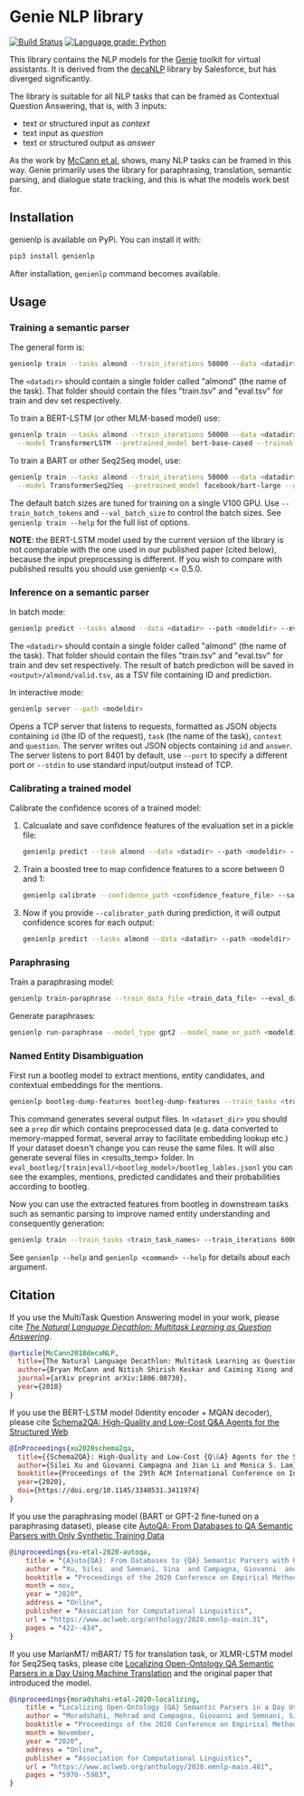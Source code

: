 # Genie NLP library

[![Build Status](https://travis-ci.com/stanford-oval/genienlp.svg?branch=master)](https://travis-ci.com/stanford-oval/genienlp) [![Language grade: Python](https://img.shields.io/lgtm/grade/python/g/stanford-oval/genienlp.svg?logo=lgtm&logoWidth=18)](https://lgtm.com/projects/g/stanford-oval/genienlp/context:python)

This library contains the NLP models for the [Genie](https://github.com/stanford-oval/genie-toolkit) toolkit for
virtual assistants. It is derived from the [decaNLP](https://github.com/salesforce/decaNLP) library by Salesforce,
but has diverged significantly.

The library is suitable for all NLP tasks that can be framed as Contextual Question Answering, that is, with 3 inputs:

- text or structured input as _context_
- text input as _question_
- text or structured output as _answer_

As the work by [McCann et al.](https://arxiv.org/abs/1806.08730) shows, many NLP tasks can be framed in this way.
Genie primarily uses the library for paraphrasing, translation, semantic parsing, and dialogue state tracking, and this is
what the models work best for.

## Installation

genienlp is available on PyPi. You can install it with:

```bash
pip3 install genienlp
```

After installation, `genienlp` command becomes available.

## Usage

### Training a semantic parser

The general form is:
```bash
genienlp train --tasks almond --train_iterations 50000 --data <datadir> --save <modeldir> <flags>
```

The `<datadir>` should contain a single folder called "almond" (the name of the task). That folder should
contain the files "train.tsv" and "eval.tsv" for train and dev set respectively.

To train a BERT-LSTM (or other MLM-based model) use:
```bash
genienlp train --tasks almond --train_iterations 50000 --data <datadir> --save <modeldir> \
  --model TransformerLSTM --pretrained_model bert-base-cased --trainable_decoder_embedding 50
```

To train a BART or other Seq2Seq model, use:
```bash
genienlp train --tasks almond --train_iterations 50000 --data <datadir> --save <modeldir> \
  --model TransformerSeq2Seq --pretrained_model facebook/bart-large --gradient_accumulation_steps 20
```

The default batch sizes are tuned for training on a single V100 GPU. Use `--train_batch_tokens` and `--val_batch_size`
to control the batch sizes. See `genienlp train --help` for the full list of options.

**NOTE**: the BERT-LSTM model used by the current version of the library is not comparable with the
one used in our published paper (cited below), because the input preprocessing is different. If you
wish to compare with published results you should use genienlp <= 0.5.0.

### Inference on a semantic parser

In batch mode:
```bash
genienlp predict --tasks almond --data <datadir> --path <modeldir> --eval_dir <output>
```

The `<datadir>` should contain a single folder called "almond" (the name of the task). That folder should
contain the files "train.tsv" and "eval.tsv" for train and dev set respectively. The result of batch prediction
will be saved in `<output>/almond/valid.tsv`, as a TSV file containing ID and prediction.

In interactive mode:
```bash
genienlp server --path <modeldir>
```

Opens a TCP server that listens to requests, formatted as JSON objects containing `id` (the ID of the request),
`task` (the name of the task), `context` and `question`. The server writes out JSON objects containing `id` and
`answer`. The server listens to port 8401 by default, use `--port` to specify a different port or `--stdin` to
use standard input/output instead of TCP.

### Calibrating a trained model
Calibrate the confidence scores of a trained model:

1. Calcualate and save confidence features of the evaluation set in a pickle file:
    ```bash
    genienlp predict --task almond --data <datadir> --path <modeldir> --save_confidence_features --confidence_feature_path <confidence_feature_file>
    ```

1. Train a boosted tree to map confidence features to a score between 0 and 1:
    ```bash
    genienlp calibrate --confidence_path <confidence_feature_file> --save <calibrator_path>
    ````

1. Now if you provide `--calibrator_path` during prediction, it will output confidence scores for each output:
    ```bash
    genienlp predict --tasks almond --data <datadir> --path <modeldir> --calibrator_path <calibrator_path>
    ```

### Paraphrasing
Train a paraphrasing model:

```bash
genienlp train-paraphrase --train_data_file <train_data_file> --eval_data_file <dev_data_file> --output_dir <modeldir> --model_type gpt2 --do_train --do_eval --evaluate_during_training --logging_steps 1000 --save_steps 1000 --max_steps 40000 --save_total_limit 2 --gradient_accumulation_steps 16 --per_gpu_eval_batch_size 4 --per_gpu_train_batch_size 4 --num_train_epochs 1 --model_name_or_path <gpt2/gpt2-medium/gpt2-large/gpt2-xlarge>
```

Generate paraphrases:

```bash
genienlp run-paraphrase --model_type gpt2 --model_name_or_path <modeldir> --temperature 0.3 --repetition_penalty 1.0 --num_samples 4 --length 15 --batch_size 32 --input_file <input tsv file> --input_column 1
```


### Named Entity Disambiguation

First run a bootleg model to extract mentions, entity candidates, and contextual embeddings for the mentions.
```bash
genienlp bootleg-dump-features bootleg-dump-features --train_tasks <train_task_names> --save <savedir> --preserve_case --data <dataset_dir> --train_batch_tokens 400 --val_batch_size 400 --database_type json --database_dir <database_dir> --features type_id type_prob --features_size 1 1 --features_default_val 0 1.0 --num_workers 0 --min_entity_len 1 --max_entity_len 4 --bootleg_input_dir <bootleg_input_dir> --bootleg_model <bootleg_model>
```
This command generates several output files. In `<dataset_dir>` you should see a `prep` dir which contains preprocessed data (e.g. data converted to memory-mapped format, several array to facilitate embedding lookup etc.) If your dataset doesn't change you can reuse the same files.
It will also generate several files in <results_temp> folder. In `eval_bootleg/[train|eval]/<bootleg_model>/bootleg_lables.jsonl` you can see the examples, mentions, predicted candidates and their probabilities according to bootleg. 

Now you can use the extracted features from bootleg in downstream tasks such as semantic parsing to improve named entity understanding and consequently generation:
```bash
genienlp train --train_tasks <train_task_names> --train_iterations 60000 --preserve_case --save <savedir> --data <dataset_dir> --model TransformerLSTM --pretrained_model bert-base-uncased --trainable_decoder_embeddings 50 --train_batch_tokens 1000 --val_batch_size 1000 --do_ner --database_type json --database_dir <database_dir> --retrieve_method bootleg --features type_id type_prob --features_size 1 1 --features_default_val 0 1.0 --num_workers 0 --min_entity_len 1 --max_entity_len 4 --bootleg_input_dir <bootleg_input_dir> --bootleg_model <bootleg_model>
```


See `genienlp --help` and `genienlp <command> --help` for details about each argument.


## Citation

If you use the MultiTask Question Answering model in your work, please cite [*The Natural Language Decathlon: Multitask Learning as Question Answering*](https://arxiv.org/abs/1806.08730).

```bibtex
@article{McCann2018decaNLP,
  title={The Natural Language Decathlon: Multitask Learning as Question Answering},
  author={Bryan McCann and Nitish Shirish Keskar and Caiming Xiong and Richard Socher},
  journal={arXiv preprint arXiv:1806.08730},
  year={2018}
}
```

If you use the BERT-LSTM model (Identity encoder + MQAN decoder), please cite [Schema2QA: High-Quality and Low-Cost Q&A Agents for the Structured Web](https://arxiv.org/abs/2001.05609)

```bibtex
@InProceedings{xu2020schema2qa,
  title={{Schema2QA}: High-Quality and Low-Cost {Q\&A} Agents for the Structured Web},
  author={Silei Xu and Giovanni Campagna and Jian Li and Monica S. Lam},
  booktitle={Proceedings of the 29th ACM International Conference on Information and Knowledge Management},
  year={2020},
  doi={https://doi.org/10.1145/3340531.3411974}
}
```

If you use the paraphrasing model (BART or GPT-2 fine-tuned on a paraphrasing dataset), please cite [AutoQA: From Databases to QA Semantic Parsers with Only Synthetic Training Data](https://arxiv.org/abs/2010.04806)

```bibtex
@inproceedings{xu-etal-2020-autoqa,
    title = "{A}uto{QA}: From Databases to {QA} Semantic Parsers with Only Synthetic Training Data",
    author = "Xu, Silei  and Semnani, Sina  and Campagna, Giovanni  and Lam, Monica",
    booktitle = "Proceedings of the 2020 Conference on Empirical Methods in Natural Language Processing (EMNLP)",
    month = nov,
    year = "2020",
    address = "Online",
    publisher = "Association for Computational Linguistics",
    url = "https://www.aclweb.org/anthology/2020.emnlp-main.31",
    pages = "422--434",
}
```

If you use MarianMT/ mBART/ T5 for translation task, or XLMR-LSTM model for Seq2Seq tasks, please cite [Localizing Open-Ontology QA Semantic Parsers in a Day Using Machine Translation](https://arxiv.org/abs/2010.05106) and the original paper that introduced the model.

```bibtex
@inproceedings{moradshahi-etal-2020-localizing,
    title = "Localizing Open-Ontology {QA} Semantic Parsers in a Day Using Machine Translation",
    author = "Moradshahi, Mehrad and Campagna, Giovanni and Semnani, Sina and Xu, Silei and Lam, Monica",
    booktitle = "Proceedings of the 2020 Conference on Empirical Methods in Natural Language Processing (EMNLP)",
    month = November,
    year = "2020",
    address = "Online",
    publisher = "Association for Computational Linguistics",
    url = "https://www.aclweb.org/anthology/2020.emnlp-main.481",
    pages = "5970--5983",
}
```
